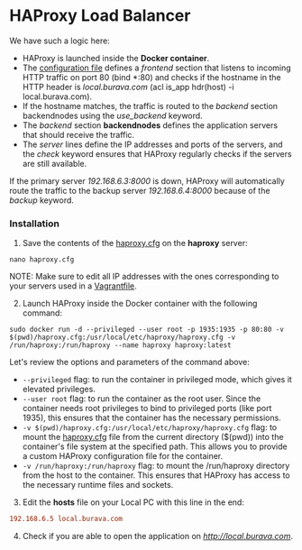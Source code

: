 # HAProxy Load Balancer #

We have such a logic here:
* HAProxy is launched inside the **Docker container**.
* The [configuration file](haproxy.cfg) defines a *frontend* section that listens to incoming HTTP traffic on port 80 (bind *:80) and checks if the hostname in the HTTP header is *local.burava.com* (acl is_app hdr(host) -i local.burava.com). 
* If the hostname matches, the traffic is routed to the *backend* section backendnodes using the *use_backend* keyword.
* The *backend* section **backendnodes** defines the application servers that should receive the traffic. 
* The *server* lines define the IP addresses and ports of the servers, and the *check* keyword ensures that HAProxy regularly checks if the servers are still available.

If the primary server *192.168.6.3:8000* is down, HAProxy will automatically route the traffic to the backup server *192.168.6.4:8000* because of the *backup* keyword.

### Installation ###

1. Save the contents of the [haproxy.cfg](haproxy.cfg) on the **haproxy** server:
```commandline
nano haproxy.cfg
```

NOTE: Make sure to edit all IP addresses with the ones corresponding to your servers used in a [Vagrantfile](..vagrant/Vagrantfile).

2. Launch HAProxy inside the Docker container with the following command:
```commandline
sudo docker run -d --privileged --user root -p 1935:1935 -p 80:80 -v $(pwd)/haproxy.cfg:/usr/local/etc/haproxy/haproxy.cfg -v /run/haproxy:/run/haproxy --name haproxy haproxy:latest
```

Let's review the options and parameters of the command above:
* `--privileged` flag: to run the container in privileged mode, which gives it elevated privileges.
* `--user root` flag: to run the container as the root user. Since the container needs root privileges to bind to privileged ports (like port 1935), this ensures that the container has the necessary permissions.
* `-v $(pwd)/haproxy.cfg:/usr/local/etc/haproxy/haproxy.cfg` flag: to mount the [haproxy.cfg](haproxy.cfg) file from the current directory ($(pwd)) into the container's file system at the specified path. This allows you to provide a custom HAProxy configuration file for the container.
* `-v /run/haproxy:/run/haproxy` flag: to mount the /run/haproxy directory from the host to the container. This ensures that HAProxy has access to the necessary runtime files and sockets.

3. Edit the **hosts** file on your Local PC with this line in the end:
```ini
192.168.6.5 local.burava.com
```

4. Check if you are able to open the application on *http://local.burava.com*.
